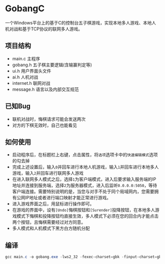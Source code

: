 # GobangC

一个Windows平台上的基于C的控制台五子棋游戏，实现本地多人游戏、本地人机对战和基于TCP协议的联网多人游戏。

## 项目结构

- main.c 主程序
- gobang.h 五子棋主要逻辑(含输赢判定等)
- ui.h 用户界面头文件
- ai.h 人机对战
- internet.h 联网对战
- message.h 语言以及内部交互规范

## 已知Bug

- 联机对战时，悔棋请求可能会发送两次
- 对方的下棋无效时，自己也能看见

## 如何使用

- 启动程序后，在标题栏上右键，点击属性，将`选项`选项卡中的`快速编辑模式`选项的勾去掉
- 完成上述设置后，输入`0`并回车进行本地人机游戏，输入`1`并回车进行本地多人游戏，输入`2`并回车进行联网多人游戏
- 在进入联网多人模式之后，选择`1`为客户端模式，进入后要求输入服务端的IP地址并连接到服务端，选择`2`为服务器模式，进入后监听`0.0.0.0:5050`，等待客户端连接。需要特别说明的是，当您与对手不处于同个局域网内，您需要拥有公网IP地址或者进行端口映射才能正常进行游戏。
- 进入游戏界面之后，用鼠标进行操作即可。
- 在游戏的界面中，设有`[Undo]`悔棋按钮和`[Surender]`投降按钮，在本地多人游戏模式下悔棋和投降按钮均直接生效，多人模式下必须在您的回合内才能点击两个按钮，且悔棋需要经过对方同意。
- 多人模式和人机模式下黑方白方随机分配

## 编译

```powershell
gcc main.c -o gobang.exe -lws2_32 -fexec-charset=gbk -finput-charset=gbk
```

